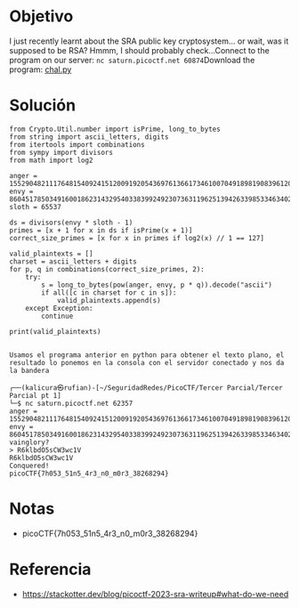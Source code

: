 # Objetivo

I just recently learnt about the SRA public key cryptosystem... or wait, was it supposed to be RSA? Hmmm, I should probably check...Connect to the program on our server: `nc saturn.picoctf.net 60874`Download the program: [chal.py](https://artifacts.picoctf.net/c/297/chal.py)

# Solución
```
from Crypto.Util.number import isPrime, long_to_bytes
from string import ascii_letters, digits
from itertools import combinations
from sympy import divisors
from math import log2

anger = 15529048211176481540924151200919205436976136617346100704918981908396120352748
envy = 86045178503491600186231432954033839924923073631196251394263398533463402607573
sloth = 65537

ds = divisors(envy * sloth - 1)
primes = [x + 1 for x in ds if isPrime(x + 1)]
correct_size_primes = [x for x in primes if log2(x) // 1 == 127]

valid_plaintexts = []
charset = ascii_letters + digits
for p, q in combinations(correct_size_primes, 2):
    try:
        s = long_to_bytes(pow(anger, envy, p * q)).decode("ascii")
        if all([c in charset for c in s]):
            valid_plaintexts.append(s)
    except Exception:
        continue

print(valid_plaintexts)


Usamos el programa anterior en python para obtener el texto plano, el resultado lo ponemos en la consola con el servidor conectado y nos da la bandera

┌──(kalicura㉿rufian)-[~/SeguridadRedes/PicoCTF/Tercer Parcial/Tercer Parcial pt 1]
└─$ nc saturn.picoctf.net 62357
anger = 15529048211176481540924151200919205436976136617346100704918981908396120352748
envy = 86045178503491600186231432954033839924923073631196251394263398533463402607573
vainglory?
> R6klbdO5sCW3wc1V
R6klbdO5sCW3wc1V
Conquered!
picoCTF{7h053_51n5_4r3_n0_m0r3_38268294}

```
# Notas
- picoCTF{7h053_51n5_4r3_n0_m0r3_38268294}
# Referencia
- https://stackotter.dev/blog/picoctf-2023-sra-writeup#what-do-we-need